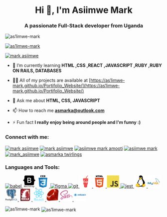 
<h1 align="center">Hi 👋, I'm Asiimwe Mark</h1>
<h3 align="center">A passionate Full-Stack developer from Uganda</h3>

<p align="left"> <img src="https://komarev.com/ghpvc/?username=as1imwe-mark&label=Profile%20views&color=0e75b6&style=flat" alt="as1imwe-mark" /> </p>

<p align="left"> <a href="https://github.com/ryo-ma/github-profile-trophy"><img src="https://github-profile-trophy.vercel.app/?username=as1imwe-mark" alt="as1imwe-mark" /></a> </p>

<p align="left"> <a href="[https://twitter.com/mark asiimwe](https://twitter.com/MarkAsiimwe)" target="blank"><img src="https://img.shields.io/twitter/follow/mark asiimwe?logo=twitter&style=for-the-badge" alt="mark asiimwe" /></a> </p>

- 🌱 I’m currently learning **HTML ,CSS ,REACT ,JAVASCRIPT ,RUBY ,RUBY ON RAILS, DATABASES**

- 👨‍💻 All of my projects are available at [https://as1imwe-mark.github.io/Portifolio_Website/](https://as1imwe-mark.github.io/Portifolio_Website/)

- 💬 Ask me about **HTML, CSS, JAVASCRIPT**

- 📫 How to reach me **asmarka@outlook.com**

- ⚡ Fun fact **I really enjoy being around people and I'm funny :)**

<h3 align="left">Connect with me:</h3>
<p align="left">
<a href="https://twitter.com/MarkAsiimwe" target="blank"><img align="center" src="https://raw.githubusercontent.com/rahuldkjain/github-profile-readme-generator/master/src/images/icons/Social/twitter.svg" alt="mark asiimwe" height="30" width="40" /></a>
<a href="https://www.linkedin.com/in/mark-asiimwe-0ab0611ab/" target="blank"><img align="center" src="https://raw.githubusercontent.com/rahuldkjain/github-profile-readme-generator/master/src/images/icons/Social/linked-in-alt.svg" alt="mark asiimwe" height="30" width="40" /></a>
<a href="https://fb.com/asiimwe mark amooti" target="blank"><img align="center" src="https://raw.githubusercontent.com/rahuldkjain/github-profile-readme-generator/master/src/images/icons/Social/facebook.svg" alt="asiimwe mark amooti" height="30" width="40" /></a>
<a href="https://www.instagram.com/asmark_twirlings/" target="blank"><img align="center" src="https://raw.githubusercontent.com/rahuldkjain/github-profile-readme-generator/master/src/images/icons/Social/instagram.svg" alt="asiimwe mark" height="30" width="40" /></a>
<a href="[https://www.youtube.com/c/mark_asiimwe](https://www.youtube.com/channel/UCQ_kIWCzWff9SeLaerzjzwg)" target="blank"><img align="center" src="https://raw.githubusercontent.com/rahuldkjain/github-profile-readme-generator/master/src/images/icons/Social/youtube.svg" alt="mark_asiimwe" height="30" width="40" /></a>
<a href="[https://www.hackerrank.com/asmarka twirlings](https://www.hackerrank.com/markasiimwe75)" target="blank"><img align="center" src="https://raw.githubusercontent.com/rahuldkjain/github-profile-readme-generator/master/src/images/icons/Social/hackerrank.svg" alt="asmarka twirlings" height="30" width="40" /></a>
</p>

<h3 align="left">Languages and Tools:</h3>
<p align="left"> <a href="https://babeljs.io/" target="_blank" rel="noreferrer"> <img src="https://www.vectorlogo.zone/logos/babeljs/babeljs-icon.svg" alt="babel" width="40" height="40"/> </a> <a href="https://getbootstrap.com" target="_blank" rel="noreferrer"> <img src="https://raw.githubusercontent.com/devicons/devicon/master/icons/bootstrap/bootstrap-plain-wordmark.svg" alt="bootstrap" width="40" height="40"/> </a> <a href="https://www.w3schools.com/css/" target="_blank" rel="noreferrer"> <img src="https://raw.githubusercontent.com/devicons/devicon/master/icons/css3/css3-original-wordmark.svg" alt="css3" width="40" height="40"/> </a> <a href="https://www.figma.com/" target="_blank" rel="noreferrer"> <img src="https://www.vectorlogo.zone/logos/figma/figma-icon.svg" alt="figma" width="40" height="40"/> </a> <a href="https://git-scm.com/" target="_blank" rel="noreferrer"> <img src="https://www.vectorlogo.zone/logos/git-scm/git-scm-icon.svg" alt="git" width="40" height="40"/> </a> <a href="https://gulpjs.com" target="_blank" rel="noreferrer"> <img src="https://raw.githubusercontent.com/devicons/devicon/master/icons/gulp/gulp-plain.svg" alt="gulp" width="40" height="40"/> </a> <a href="https://www.w3.org/html/" target="_blank" rel="noreferrer"> <img src="https://raw.githubusercontent.com/devicons/devicon/master/icons/html5/html5-original-wordmark.svg" alt="html5" width="40" height="40"/> </a> <a href="https://developer.mozilla.org/en-US/docs/Web/JavaScript" target="_blank" rel="noreferrer"> <img src="https://raw.githubusercontent.com/devicons/devicon/master/icons/javascript/javascript-original.svg" alt="javascript" width="40" height="40"/> </a> <a href="https://jestjs.io" target="_blank" rel="noreferrer"> <img src="https://www.vectorlogo.zone/logos/jestjsio/jestjsio-icon.svg" alt="jest" width="40" height="40"/> </a> <a href="https://www.linux.org/" target="_blank" rel="noreferrer"> <img src="https://raw.githubusercontent.com/devicons/devicon/master/icons/linux/linux-original.svg" alt="linux" width="40" height="40"/> </a> <a href="https://www.mysql.com/" target="_blank" rel="noreferrer"> <img src="https://raw.githubusercontent.com/devicons/devicon/master/icons/mysql/mysql-original-wordmark.svg" alt="mysql" width="40" height="40"/> </a> <a href="https://www.postgresql.org" target="_blank" rel="noreferrer"> <img src="https://raw.githubusercontent.com/devicons/devicon/master/icons/postgresql/postgresql-original-wordmark.svg" alt="postgresql" width="40" height="40"/> </a> <a href="https://rubyonrails.org" target="_blank" rel="noreferrer"> <img src="https://raw.githubusercontent.com/devicons/devicon/master/icons/rails/rails-original-wordmark.svg" alt="rails" width="40" height="40"/> </a> <a href="https://reactjs.org/" target="_blank" rel="noreferrer"> <img src="https://raw.githubusercontent.com/devicons/devicon/master/icons/react/react-original-wordmark.svg" alt="react" width="40" height="40"/> </a> <a href="https://www.ruby-lang.org/en/" target="_blank" rel="noreferrer"> <img src="https://raw.githubusercontent.com/devicons/devicon/master/icons/ruby/ruby-original.svg" alt="ruby" width="40" height="40"/> </a> <a href="https://sass-lang.com" target="_blank" rel="noreferrer"> <img src="https://raw.githubusercontent.com/devicons/devicon/master/icons/sass/sass-original.svg" alt="sass" width="40" height="40"/> </a> <a href="https://webpack.js.org" target="_blank" rel="noreferrer"> <img src="https://raw.githubusercontent.com/devicons/devicon/d00d0969292a6569d45b06d3f350f463a0107b0d/icons/webpack/webpack-original-wordmark.svg" alt="webpack" width="40" height="40"/> </a> </p>

<p><img align="left" src="https://github-readme-stats.vercel.app/api/top-langs?username=as1imwe-mark&show_icons=true&locale=en&layout=compact" alt="as1imwe-mark" /></p>

<p>&nbsp;<img align="center" src="https://github-readme-stats.vercel.app/api?username=as1imwe-mark&show_icons=true&locale=en" alt="as1imwe-mark" /></p>
